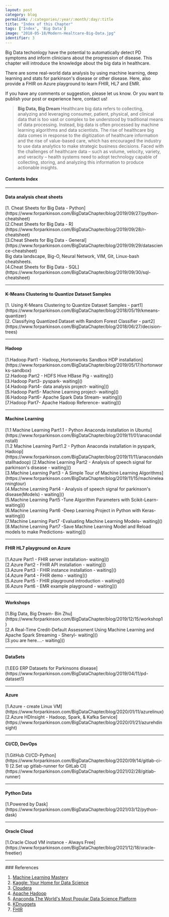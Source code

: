 ```yaml
---
layout: post
category: blog
permalink: /:categories/:year/:month/:day/:title
title: "Index of this Chapter"
tags: ['Index', 'Big Data']
image: "2018-05-18/Modern-Healtcare-Big-Data.jpg"
identifier: 3
---
```


Big Data techonlogy have the potential to automatically detect PD symptoms and inform clinicians about the progression of disease.
This chapter will introduce the knowledge about the big data in healthcare. 

There are some real-world data analysis by using machine learning, deep learning and stats for parkinson's disease or other disease.
Here, also provide a FHIR on Azure playground to learn FHIR, HL7 and EMR.

If you have any comments or suggestion, please let us know. Or you want to publish your post or experience here, contact us!

<!--more-->

<blockquote class="tip"><strong>Big Data, Big Dream </strong> Healthcare big data refers to collecting, analyzing and
 leveraging consumer, patient, physical, and clinical data that is too vast or complex
 to be understood by traditional means of data processing. 
 Instead, big data is often processed by machine learning algorithms and data scientists. 
 The rise of healthcare big data comes in response to the digitization of healthcare information 
 and the rise of value-based care, which has encouraged the industry to use data analytics to 
 make strategic business decisions. Faced with the challenges of healthcare data – such as volume, 
 velocity, variety, and veracity – health systems need to adopt technology capable of collecting, 
 storing, and analyzing this information to produce actionable insights.
</blockquote>

<div class="list-of-contents">
  <h4>Contents Index</h4>
  <ul></ul>
</div>

<hr class="with-margin">
<h4 class="header" id="intro">Data analysis cheat sheets</h4>
[1. Cheat Sheets for Big Data - Python](https://www.forparkinson.com/BigDataChapter/blog/2019/09/27/python-cheatsheet)
<br>
[2.Cheat Sheets for Big Data - R](https://www.forparkinson.com/BigDataChapter/blog/2019/09/28/r-cheatsheet)
<br>
[3.Cheat Sheets for Big Data - General](https://www.forparkinson.com/BigDataChapter/blog/2019/09/29/datascience-cheatsheet)
<br>
Big data landscape, Big-O, Neural Network, VIM, Git, Linux-bash cheatsheets.
<br>
[4.Cheat Sheets for Big Data - SQL](https://www.forparkinson.com/BigDataChapter/blog/2019/09/30/sql-cheatsheet)

<hr class="with-margin">
<h4 class="header" id="implementation">K-Means Clustering to Quantize Dataset Samples</h4>
[1. Using K-Means Clustering to Quantize Dataset Samples - part1](https://www.forparkinson.com/BigDataChapter/blog/2018/05/19/kmeans-quantizer)
<br>
[2. Classifying Quantized Dataset with Random Forest Classifier - part2](https://www.forparkinson.com/BigDataChapter/blog/2018/06/27/decision-trees)


<hr class="with-margin">
<h4 class="header" id="casestudy">Hadoop</h4>
[1.Hadoop Part1 - Hadoop_Hortonworks Sandbox HDP installation](https://www.forparkinson.com/BigDataChapter/blog/2019/05/17/hortonworks-sandbox)
<br>
[2.Hadoop Part2 - HDFS Hive HBase Pig - waiting]()
<br>
[3.Hadoop Part3- pyspark- waiting]()
<br>
[4.Hadoop Part4- data analysis project- waiting]()
<br>
[5.Hadoop Part5- Machine Learning project- waiting]()
<br>
[6.Hadoop Part6- Apache Spark Data Stream- waiting]()
<br>
[7.Hadoop Part7- Apache Hadoop Reference- waiting]()



<hr class="with-margin">
<h4 class="header" id="conclusion">Machine Learning</h4>
[1.1 Machine Learning Part1.1 - Python Anaconda installation in Ubuntu](https://www.forparkinson.com/BigDataChapter/blog/2019/11/01/anacondaInstall)
<br>
[1.2 Machine Learning Part1.2 - Python Anaconda installation in pyspark, Hadoop](https://www.forparkinson.com/BigDataChapter/blog/2019/11/11/anacondaInstallhadoop)
[2.Machine Learning Part2 - Analysis of speech signal for parkinson's disease  - waiting]()
<br>
[3.Machine Learning Part3 - A Simple Tour of Machine Learning Algorithms](https://www.forparkinson.com/BigDataChapter/blog/2019/11/15/machinelearningtour)
<br>
[4.Machine Learning Part4 - Analysis of speech signal for parkinson's disease(Models) - waiting]()
<br>
[5.Machine Learning Part5 -Tune Algorithm Parameters with Scikit-Learn- waiting]()
<br>
[6.Machine Learning Part6 -Deep Learning Project in Python with Keras- waiting]()
<br>
[7.Machine Learning Part7 -Evaluating Machine Learning Models- waiting]()
<br>
[8.Machine Learning Part7 -Save Machine Learning Model and Reload models to make Predictions- waiting]()

<hr class="with-margin">
<h4 class="header" id="conclusion">FHIR HL7 playground on Azure</h4>
[1.Azure Part1 - FHIR server installation- waiting]()
<br>
[2.Azure Part2 - FHIR API installation - waiting]()
<br>
[3.Azure Part3 - FHIR instance installation - waiting]()
<br>
[4.Azure Part4 - FHIR demo - waiting]()
<br>
[5.Azure Part5 - FHIR playground introduction - waiting]()
<br>
[6.Azure Part6 - EMR example playground - waiting]()
	
<hr class="with-margin">
<h4 class="header" id="conclusion">Workshops</h4>
[1.Big Data, Big Dream- Bin Zhu](https://www.forparkinson.com/BigDataChapter/blog/2019/12/15/workshop1)
<br>
[2.A Real-Time Credit-Default Assessment Using Machine Learning and Apache Spark Streaming - Sheryl- waiting]()
<br>
[3.you are here....- waiting]()


<hr class="with-margin">
<h4 class="header" id="conclusion">DataSets</h4>
[1.EEG ERP Datasets for Parkinsons disease](https://www.forparkinson.com/BigDataChapter/blog/2019/04/11/pd-dataset1)
<br>


<hr class="with-margin">
<h4 class="header" id="conclusion">Azure</h4>
[1.Azure - create Linux VM](https://www.forparkinson.com/BigDataChapter/blog/2020/01/11/azurelinux)
[2.Azure HDInsight - Hadoop, Spark, & Kafka Service](https://www.forparkinson.com/BigDataChapter/blog/2020/01/21/azurehdinsight)
<br>

<hr class="with-margin">
<h4 class="header" id="conclusion">CI/CD, DevOps</h4>
[1.GitHub CI/CD-Python](https://www.forparkinson.com/BigDataChapter/blog/2020/09/14/gitlab-ci-1)
[2.Set up gitlab-runner for GitLab CI](https://www.forparkinson.com/BigDataChapter/blog/2021/02/28/gitlab-runner)
<br>


<hr class="with-margin">
<h4 class="header" id="conclusion">Python Data</h4>
[1.Powered by Dask](https://www.forparkinson.com/BigDataChapter/blog/2021/03/12/python-dask)


<hr class="with-margin">
<h4 class="header" id="conclusion">Oracle Cloud</h4>
[1.Oracle Cloud VM instance - Always Free](https://www.forparkinson.com/BigDataChapter/blog/2021/12/18/oracle-freetier)


<hr class="with-margin">
### References
<ol>
  <li><a href="https://machinelearningmastery.com/">Machine Learning Mastery</a></li>
  <li><a href="https://www.kaggle.com/">Kaggle: Your Home for Data Science</a></li>
  <li><a href="https://www.cloudera.com/">Cloudera</a></li>
  <li><a href="https://hadoop.apache.org/">Apache Hadoop</a></li>
  <li><a href="https://www.anaconda.com/">Anaconda The World's Most Popular Data Science Platform</a></li>
  <li><a href="https://www.kdnuggets.com/">KDnuggets</a></li>
  <li><a href="https://www.hl7.org/fhir/">FHIR</a></li>
</ol>
